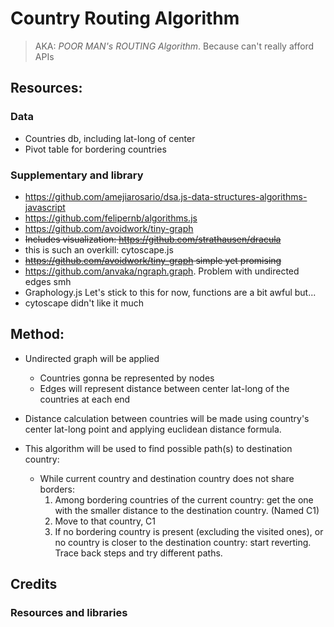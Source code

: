 # Country Routing Algorithm 

>AKA: *POOR MAN's ROUTING Algorithm*. Because can't really afford APIs


## Resources:

### Data
- Countries db, including lat-long of center
- Pivot table for bordering countries

### Supplementary and library
- https://github.com/amejiarosario/dsa.js-data-structures-algorithms-javascript
- https://github.com/felipernb/algorithms.js
- https://github.com/avoidwork/tiny-graph
- ~~Includes visualization: https://github.com/strathausen/dracula~~
- this is such an overkill: cytoscape.js
- ~~https://github.com/avoidwork/tiny-graph simple yet promising~~
- https://github.com/anvaka/ngraph.graph. Problem with undirected edges smh
- Graphology.js Let's stick to this for now, functions are a bit awful but...
- cytoscape didn't like it much

## Method:
- Undirected graph will be applied
  - Countries gonna be represented by nodes
  - Edges will represent distance between center lat-long of the countries at each end
- Distance calculation between countries will be made using country's center lat-long point and applying euclidean distance formula. 
- This algorithm will be used to find possible path(s) to destination country:

  - While current country and destination country does not share borders: 
    1. Among bordering countries of the current country: get the one with the smaller distance to the destination country. (Named C1)
    2. Move to that country, C1
    3. If no bordering country is present (excluding the visited ones), or no country is closer to the destination country: start reverting. Trace back steps and try different paths.



## Credits
### Resources and libraries
